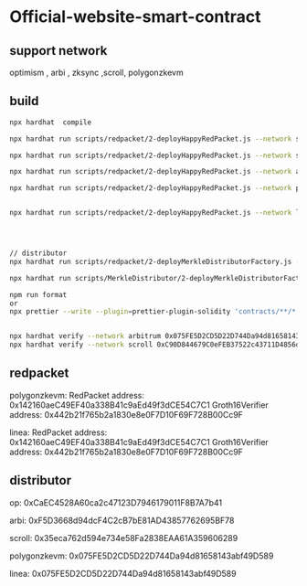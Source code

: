 # Official-website-smart-contract

## support network

optimism , arbi , zksync ,scroll, polygonzkevm

## build

```sh
npx hardhat  compile

npx hardhat run scripts/redpacket/2-deployHappyRedPacket.js --network sepolia

npx hardhat run scripts/redpacket/2-deployHappyRedPacket.js --network scroll

npx hardhat run scripts/redpacket/2-deployHappyRedPacket.js --network arbitrum

npx hardhat run scripts/redpacket/2-deployHappyRedPacket.js --network polygonZKEVM


npx hardhat run scripts/redpacket/2-deployHappyRedPacket.js --network linea




// distributor
npx hardhat run scripts/redpacket/2-deployMerkleDistributorFactory.js --network arbitrum

npx hardhat run scripts/MerkleDistributor/2-deployMerkleDistributorFactory.js --network polygonZKEVM

npm run format
or
npx prettier --write --plugin=prettier-plugin-solidity 'contracts/**/*.sol'


npx hardhat verify --network arbitrum 0x075FE5D2CD5D22D744Da94d81658143abf49D589
npx hardhat verify --network scroll 0xC90D844679C0eFEB37522c43711D4856d192BD62

```

## redpacket

polygonzkevm:
RedPacket address: 0x142160aeC49EF40a338B41c9aEd49f3dCE54C7C1
Groth16Verifier address: 0x442b21f765b2a1830e8e0F7D10F69F728B00Cc9F

linea:
RedPacket address: 0x142160aeC49EF40a338B41c9aEd49f3dCE54C7C1
Groth16Verifier address: 0x442b21f765b2a1830e8e0F7D10F69F728B00Cc9F

## distributor

op:
0xCaEC4528A60ca2c47123D7946179011F8B7A7b41

arbi:
0xF5D3668d94dcF4C2cB7bE81AD43857762695BF78

scroll: 0x35eca762d594e734e58Fa2838EAA61A359606289

polygonzkevm: 0x075FE5D2CD5D22D744Da94d81658143abf49D589

linea: 0x075FE5D2CD5D22D744Da94d81658143abf49D589
